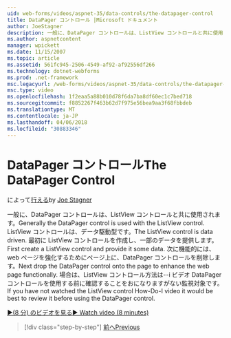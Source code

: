 ```yaml
---
uid: web-forms/videos/aspnet-35/data-controls/the-datapager-control
title: DataPager コントロール |Microsoft ドキュメント
author: JoeStagner
description: 一般に、DataPager コントロールは、ListView コントロールと共に使用されます。 ListView コントロールは、データ駆動型です。 ListView コントロールを作成して、いくつかの d を提供してください.
ms.author: aspnetcontent
manager: wpickett
ms.date: 11/15/2007
ms.topic: article
ms.assetid: 561fc945-2506-4549-af92-af92556df266
ms.technology: dotnet-webforms
ms.prod: .net-framework
msc.legacyurl: /web-forms/videos/aspnet-35/data-controls/the-datapager-control
msc.type: video
ms.openlocfilehash: 1f2eaa5a88b010d78f6da7ba8df60ec1c7bed718
ms.sourcegitcommit: f8852267f463b62d7f975e56bea9aa3f68fbbdeb
ms.translationtype: MT
ms.contentlocale: ja-JP
ms.lasthandoff: 04/06/2018
ms.locfileid: "30883346"
---
```

<a name="the-datapager-control"></a><span data-ttu-id="23d24-105">DataPager コントロール</span><span class="sxs-lookup"><span data-stu-id="23d24-105">The DataPager Control</span></span>
====================
<span data-ttu-id="23d24-106">によって[行える](https://github.com/JoeStagner)</span><span class="sxs-lookup"><span data-stu-id="23d24-106">by [Joe Stagner](https://github.com/JoeStagner)</span></span>

<span data-ttu-id="23d24-107">一般に、DataPager コントロールは、ListView コントロールと共に使用されます。</span><span class="sxs-lookup"><span data-stu-id="23d24-107">Generally the DataPager control is used with the ListView control.</span></span> <span data-ttu-id="23d24-108">ListView コントロールは、データ駆動型です。</span><span class="sxs-lookup"><span data-stu-id="23d24-108">The ListView control is data driven.</span></span> <span data-ttu-id="23d24-109">最初に ListView コントロールを作成し、一部のデータを提供します。</span><span class="sxs-lookup"><span data-stu-id="23d24-109">First create a ListView control and provide it some data.</span></span> <span data-ttu-id="23d24-110">次に機能的には、web ページを強化するためにページ上に、DataPager コントロールを削除します。</span><span class="sxs-lookup"><span data-stu-id="23d24-110">Next drop the DataPager control onto the page to enhance the web page functionally.</span></span> <span data-ttu-id="23d24-111">場合は、ListView コントロール方法は--i ビデオ DataPager コントロールを使用する前に確認することをおになりますがない監視対象です。</span><span class="sxs-lookup"><span data-stu-id="23d24-111">If you have not watched the ListView control How-Do-I video it would be best to review it before using the DataPager control.</span></span>

[<span data-ttu-id="23d24-112">&#9654;(8 分) のビデオを見る</span><span class="sxs-lookup"><span data-stu-id="23d24-112">&#9654; Watch video (8 minutes)</span></span>](https://channel9.msdn.com/Blogs/ASP-NET-Site-Videos/the-datapager-control)

> [!div class="step-by-step"]
> [<span data-ttu-id="23d24-113">前へ</span><span class="sxs-lookup"><span data-stu-id="23d24-113">Previous</span></span>](the-listview-control.md)

